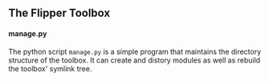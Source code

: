 ## The Flipper Toolbox

#### manage.py

The python script `manage.py` is a simple program that maintains the directory structure of the toolbox. It can create and distory modules as well as rebuild the toolbox' symlink tree.